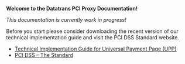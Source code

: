 **Welcome to the Datatrans PCI Proxy Documentation!**

_This documentation is currently work in progress!_

Before you start please consider downloading the recent version of our technical implementation guide and visit the PCI DSS Standard website.

* [Technical Implementation Guide for Universal Payment Page (UPP)](https://pilot.datatrans.biz/showcase/doc/Technical_Implementation_Guide.pdf)
* [PCI DSS – The Standard](https://www.pcisecuritystandards.org/security_standards/documents.php)

<!--

For full documentation visit [mkdocs.org](http://mkdocs.org).

## Commands

* `mkdocs new [dir-name]` - Create a new project.
* `mkdocs serve` - Start the live-reloading docs server.
* `mkdocs build` - Build the documentation site.
* `mkdocs help` - Print this help message.

## Project layout

    mkdocs.yml    # The configuration file.
    docs/
        index.md  # The documentation homepage.
        ...       # Other markdown pages, images and other files.

-->

